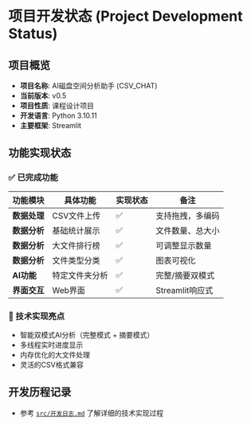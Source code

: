 # 项目开发状态 (Project Development Status)

## 项目概览
- **项目名称**: AI磁盘空间分析助手 (CSV_CHAT)
- **当前版本**: v0.5
- **项目性质**: 课程设计项目
- **开发语言**: Python 3.10.11
- **主要框架**: Streamlit

## 功能实现状态

### ✅ 已完成功能
| 功能模块 | 具体功能 | 实现状态 | 备注 |
|---------|---------|---------|------|
| **数据处理** | CSV文件上传 | ✅ | 支持拖拽，多编码 |
| **数据分析** | 基础统计展示 | ✅ | 文件数量、总大小 |
| **数据分析** | 大文件排行榜 | ✅ | 可调整显示数量 |
| **数据分析** | 文件类型分类 | ✅ | 图表可视化 |
| **AI功能** | 特定文件夹分析 | ✅ | 完整/摘要双模式 |
| **界面交互** | Web界面 | ✅ | Streamlit响应式 |

### 🔧 技术实现亮点
- 智能双模式AI分析（完整模式 + 摘要模式）
- 多线程实时进度显示
- 内存优化的大文件处理
- 灵活的CSV格式兼容

## 开发历程记录
- 参考 [`src/开发日志.md`](../src/开发日志.md) 了解详细的技术实现过程